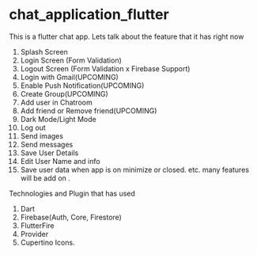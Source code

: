 # chat_application_flutter

This is a flutter chat app. Lets talk about the feature that it has right now

1. Splash Screen
2. Login Screen (Form Validation)
3. Logout Screen (Form Validation x Firebase Support)
4. Login with Gmail(UPCOMING)
5. Enable Push Notification(UPCOMING)
6. Create Group(UPCOMING)
7. Add user in Chatroom
8. Add friend or Remove friend(UPCOMING)
9. Dark Mode/Light Mode
10. Log out
11. Send images
12. Send messages
13. Save User Details
14. Edit User Name and info
15. Save user data when app is on minimize or closed.
etc. many features will be add on . 

Technologies and Plugin that has used
1. Dart
2. Firebase(Auth, Core, Firestore)
3. FlutterFire
4. Provider
5. Cupertino Icons.
